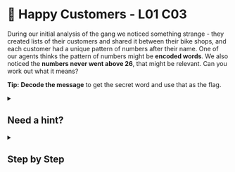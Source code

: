 # 🎡 Happy Customers - L01 C03

During our initial analysis of the gang we noticed something strange - they created lists of their customers and shared it between their bike shops, and each customer had a unique pattern of numbers after their name. One of our agents thinks the pattern of numbers might be **encoded words**. We also noticed the **numbers never went above 26**, that might be relevant. Can you work out what it means?

**Tip:** **Decode the message** to get the secret word and use that as the flag.

<details><summary>

## Need a hint?</summary>

```txt
💡 Hint: Could the numbers represent letters somehow? Think about the position of letters in the alphabet.
```

</details>

<details><summary>

## Step by Step</summary>

- Set the letters of the alphabet to numbers with “A” as “1” and “Z” as “26”

- **Jan De Jong (20, 8, 5) - The**
- **Lars Jansen (19, 5, 3, 18, 5, 20) - Secret**
- **Gerrit Vries (23, 15, 18, 4) - Word**
- **Merel De Vries (9, 19) - Is**
- **Sanne Bakker (23, 8, 5, 5, 12) - `Wheel`**

- Enter the last word as the flag

`flag: Wheel`

</details>
